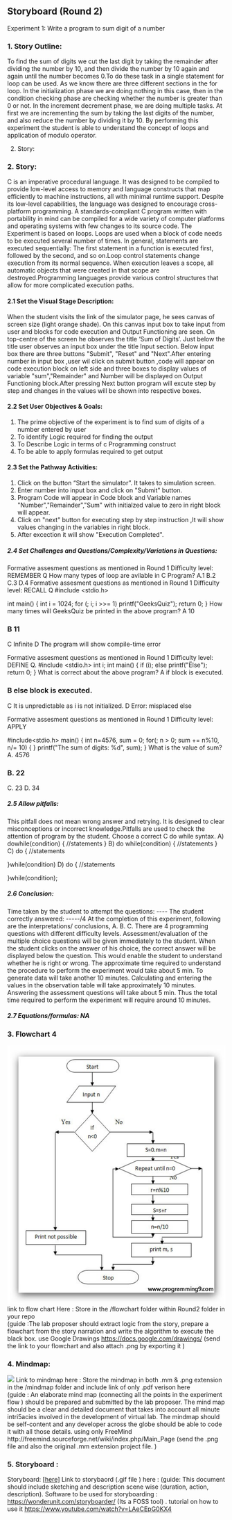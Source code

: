 ## Storyboard (Round 2)

Experiment 1: Write a program to sum digit of a number
### 1. Story Outline:

To find the sum of digits we cut the last digit by taking the remainder after dividing the number by 10, and then divide the number by 10 again and again until the number becomes 0.To do these task in a single statement for loop can be used. As we know there are three different sections in the for loop. In the initialization phase we are doing nothing in this case, then in the condition checking phase are checking whether the number is greater than 0 or not. In the increment decrement phase, we are doing multiple tasks. At first we are incrementing the sum by taking the last digits of the number, and also reduce the number by dividing it by 10. By performing this experiment the student is able to understand the concept of loops and application of modulo operator.

2. Story:

### 2. Story:

C is an imperative procedural language. It was designed to be compiled to provide low-level access to memory and language constructs that map efficiently to machine instructions, all with minimal runtime support. Despite its low-level capabilities, the language was designed to encourage cross-platform programming. A standards-compliant C program written with portability in mind can be compiled for a wide variety of computer platforms and operating systems with few changes to its source code. The Experiment is
based on loops. Loops are used when a block of code needs to be executed several number of times. In general, statements are executed sequentially: The first statement in a function is executed first, followed by the second, and so on.Loop control statements change execution from its normal sequence. When execution leaves a scope, all automatic objects that were created in that scope are destroyed.Programming languages provide various control structures that allow for more complicated execution paths.


#### 2.1 Set the Visual Stage Description:
When the student visits the link of the simulator page, he sees canvas of screen size (light orange shade). On this canvas input box to take input from user and blocks for code execution and Output Functioning are seen. On top-centre of the screen he observes the title ‘Sum of Digits’. Just below the title user observes an input box under the title Input section. Below input box there are three buttons "Submit", "Reset" and "Next".After entering number in input box ,user wil click on submit button ,code will appear on code execution block on left side and three boxes to display values of variable "sum","Remainder" and Number will be displayed on Output Functioning block.After pressing Next button program will excute step by step and changes in the values will be shown into respective boxes.

#### 2.2 Set User Objectives & Goals:
1. The prime objective of the experiment is to find sum of digits of a number entered by user
2. To identify Logic required for finding the output
3. To Describe Logic in terms of c Programming construct
4. To be able to apply formulas required to get output

#### 2.3 Set the Pathway Activities:
1. Click on the button “Start the simulator”. It takes to simulation screen.
2. Enter number into input box and click on "Submit" button.
3. Program Code will appear in Code block and Variable names "Number","Remainder","Sum" with initialzed value to zero in right block will appear.
4. Click on "next" button for executing step by step instruction ,It will show values changing in the variables in right block.
5. After excection it will show "Execution Completed".


##### 2.4 Set Challenges and Questions/Complexity/Variations in Questions:

Formative assesment questions as mentioned in Round 1
Difficulty level: REMEMBER
Q How many types of loop are avilable in C Program?
A.1
B.2
C.3
D.4
Formative assesment questions as mentioned in Round 1
Difficulty level: RECALL
Q  #include <stdio.h>
 
int main()
{
    int i = 1024;
    for (; i; i >>= 1)
        printf("GeeksQuiz");
    return 0;
}
How many times will GeeksQuiz be printed in the above program?
A 10
### B 11
C Infinite
D The program will show compile-time error


Formative assesment questions as mentioned in Round 1
Difficulty level: DEFINE
Q. #include <stdio.h>
int i;
int main()
{
    if (i);
    else
        printf("Ëlse");
    return 0;
}
What is correct about the above program?
A if block is executed.
### B else block is executed.
C It is unpredictable as i is not initialized.
D Error: misplaced else


Formative assesment questions as mentioned in Round 1
Difficulty level: APPLY

#include<stdio.h>
main() {
   int n=4576, sum = 0;
  for(; n > 0; sum += n%10, n/= 10) {
   }
   printf("The sum of digits: %d", sum);
}
What is the value of sum?
A. 4576
### B. 22
C. 23
D. 34

##### 2.5 Allow pitfalls:
This pitfall does not mean wrong answer and retrying. It is designed to clear misconceptions or incorrect knowledge.Pitfalls are used to check the attention of program by the student.
Choose a correct C do while syntax.
A) 
dowhile(condition)
{
    //statements
}
B) 
do while(condition)
{
    //statements
}
C) 
do
{
    //statements

}while(condition)
D) 
do
{
    //statements

}while(condition);

##### 2.6 Conclusion:
Time taken by the student to attempt the questions: ----
The student correctly answered: -----/4
At the completion of this experiment, following are the interpretations/ conclusions,
A.  B.  C.
There are 4 programming questions with different difficulty levels. Assessment/evaluation of the multiple choice questions will be given immediately to the student. When the student clicks on the answer of his choice, the correct answer will be displayed below the question. This would enable the student to understand whether he is right or wrong. The approximate time required to understand the procedure to perform the experiment would take about 5 min. To generate data will take another 10 minutes. Calculating and entering the values in the observation table will take approximately 10 minutes. Answering the assessment questions will take about 5 min. Thus the total time required to perform the experiment will require around 10 minutes.

##### 2.7 Equations/formulas: NA



### 3. Flowchart 4
<img src="flowchart/sum-of-digits-number-programming9.jpg"/><br>
link to flow chart Here : Store in the  /flowchart folder within Round2 folder in your repo
<br>
(guide :The lab proposer should extract logic from the story, prepare a flowchart from the story narration and write the algorithm to execute the black box.  use Google Drawings https://docs.google.com/drawings/ (send the link to your flowchart and also attach .png by exporting it )

### 4. Mindmap:
<img src="mindmap/mindmap.png"/>
 Link to mindmap here : Store the mindmap in both .mm & .png extension in the  /mindmap folder and include link of only .pdf verison here
 <br>
 (guide : An elaborate mind map (connecting all the points in the experiment flow ) should be prepared and submitted by the lab proposer. The mind map should be a clear and detailed document that takes into account all minute intri5acies involved in the development of virtual lab. The mindmap should be self-content and any developer across the globe should be able to code it with all those details. using only FreeMind http://freemind.sourceforge.net/wiki/index.php/Main_Page (send the .png file and also the original .mm extension project file. )

### 5. Storyboard :
Storyboard: <a href="Storyboard/carwiper.gif"> [here]</a>
Link to storybaord (.gif file ) here :
(guide: This document should include sketching and description scene wise (duration, action, description). Software to be used for storyboarding : https://wonderunit.com/storyboarder/ (Its a FOSS tool) . tutorial on how to use it https://www.youtube.com/watch?v=LAeCEpG0KX4
